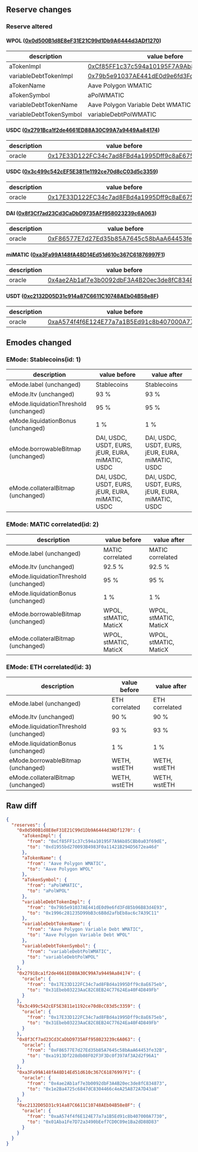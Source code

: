 ## Reserve changes

### Reserve altered

#### WPOL ([0x0d500B1d8E8eF31E21C99d1Db9A6444d3ADf1270](https://polygonscan.com/address/0x0d500B1d8E8eF31E21C99d1Db9A6444d3ADf1270))

| description | value before | value after |
| --- | --- | --- |
| aTokenImpl | [0xCf85FF1c37c594a10195F7A9Ab85CBb0a03f69dE](https://polygonscan.com/address/0xCf85FF1c37c594a10195F7A9Ab85CBb0a03f69dE) | [0xd1955bd270093B4983F0a11421B294D5672ea46d](https://polygonscan.com/address/0xd1955bd270093B4983F0a11421B294D5672ea46d) |
| variableDebtTokenImpl | [0x79b5e91037AE441dE0d9e6fd3Fd85b96B83d4E93](https://polygonscan.com/address/0x79b5e91037AE441dE0d9e6fd3Fd85b96B83d4E93) | [0x1996c281235D99bB3c6B8d2afbEb8ac6c7A39C11](https://polygonscan.com/address/0x1996c281235D99bB3c6B8d2afbEb8ac6c7A39C11) |
| aTokenName | Aave Polygon WMATIC | Aave Polygon WPOL |
| aTokenSymbol | aPolWMATIC | aPolWPOL |
| variableDebtTokenName | Aave Polygon Variable Debt WMATIC | Aave Polygon Variable Debt WPOL |
| variableDebtTokenSymbol | variableDebtPolWMATIC | variableDebtPolWPOL |


#### USDC ([0x2791Bca1f2de4661ED88A30C99A7a9449Aa84174](https://polygonscan.com/address/0x2791Bca1f2de4661ED88A30C99A7a9449Aa84174))

| description | value before | value after |
| --- | --- | --- |
| oracle | [0x17E33D122FC34c7ad8FBd4a1995Dff9c8aE675eb](https://polygonscan.com/address/0x17E33D122FC34c7ad8FBd4a1995Dff9c8aE675eb) | [0x31Ebeb03223AaC82C8EB24C77624Ea40F4D849Fb](https://polygonscan.com/address/0x31Ebeb03223AaC82C8EB24C77624Ea40F4D849Fb) |


#### USDC ([0x3c499c542cEF5E3811e1192ce70d8cC03d5c3359](https://polygonscan.com/address/0x3c499c542cEF5E3811e1192ce70d8cC03d5c3359))

| description | value before | value after |
| --- | --- | --- |
| oracle | [0x17E33D122FC34c7ad8FBd4a1995Dff9c8aE675eb](https://polygonscan.com/address/0x17E33D122FC34c7ad8FBd4a1995Dff9c8aE675eb) | [0x31Ebeb03223AaC82C8EB24C77624Ea40F4D849Fb](https://polygonscan.com/address/0x31Ebeb03223AaC82C8EB24C77624Ea40F4D849Fb) |


#### DAI ([0x8f3Cf7ad23Cd3CaDbD9735AFf958023239c6A063](https://polygonscan.com/address/0x8f3Cf7ad23Cd3CaDbD9735AFf958023239c6A063))

| description | value before | value after |
| --- | --- | --- |
| oracle | [0xF86577E7d27Ed35b85A7645c58bAaA64453fe32B](https://polygonscan.com/address/0xF86577E7d27Ed35b85A7645c58bAaA64453fe32B) | [0xa1913Df228db08F02F3F3Dc0f397Af3A2d2f96A1](https://polygonscan.com/address/0xa1913Df228db08F02F3F3Dc0f397Af3A2d2f96A1) |


#### miMATIC ([0xa3Fa99A148fA48D14Ed51d610c367C61876997F1](https://polygonscan.com/address/0xa3Fa99A148fA48D14Ed51d610c367C61876997F1))

| description | value before | value after |
| --- | --- | --- |
| oracle | [0x4ae2Ab1af7e3b0092dbF3A4B20ec3de8fC834873](https://polygonscan.com/address/0x4ae2Ab1af7e3b0092dbF3A4B20ec3de8fC834873) | [0x1e2Ba4725c6847dC8304466c4eA25A872A7D43a8](https://polygonscan.com/address/0x1e2Ba4725c6847dC8304466c4eA25A872A7D43a8) |


#### USDT ([0xc2132D05D31c914a87C6611C10748AEb04B58e8F](https://polygonscan.com/address/0xc2132D05D31c914a87C6611C10748AEb04B58e8F))

| description | value before | value after |
| --- | --- | --- |
| oracle | [0xaA574f4f6E124E77a7a1B5Ed91c8b407000A7730](https://polygonscan.com/address/0xaA574f4f6E124E77a7a1B5Ed91c8b407000A7730) | [0x01Aba1Fe7D72a3490bEef7CD0C09e1Ba2dD88D83](https://polygonscan.com/address/0x01Aba1Fe7D72a3490bEef7CD0C09e1Ba2dD88D83) |


## Emodes changed

### EMode: Stablecoins(id: 1)

| description | value before | value after |
| --- | --- | --- |
| eMode.label (unchanged) | Stablecoins | Stablecoins |
| eMode.ltv (unchanged) | 93 % | 93 % |
| eMode.liquidationThreshold (unchanged) | 95 % | 95 % |
| eMode.liquidationBonus (unchanged) | 1 % | 1 % |
| eMode.borrowableBitmap (unchanged) | DAI, USDC, USDT, EURS, jEUR, EURA, miMATIC, USDC | DAI, USDC, USDT, EURS, jEUR, EURA, miMATIC, USDC |
| eMode.collateralBitmap (unchanged) | DAI, USDC, USDT, EURS, jEUR, EURA, miMATIC, USDC | DAI, USDC, USDT, EURS, jEUR, EURA, miMATIC, USDC |


### EMode: MATIC correlated(id: 2)

| description | value before | value after |
| --- | --- | --- |
| eMode.label (unchanged) | MATIC correlated | MATIC correlated |
| eMode.ltv (unchanged) | 92.5 % | 92.5 % |
| eMode.liquidationThreshold (unchanged) | 95 % | 95 % |
| eMode.liquidationBonus (unchanged) | 1 % | 1 % |
| eMode.borrowableBitmap (unchanged) | WPOL, stMATIC, MaticX | WPOL, stMATIC, MaticX |
| eMode.collateralBitmap (unchanged) | WPOL, stMATIC, MaticX | WPOL, stMATIC, MaticX |


### EMode: ETH correlated(id: 3)

| description | value before | value after |
| --- | --- | --- |
| eMode.label (unchanged) | ETH correlated | ETH correlated |
| eMode.ltv (unchanged) | 90 % | 90 % |
| eMode.liquidationThreshold (unchanged) | 93 % | 93 % |
| eMode.liquidationBonus (unchanged) | 1 % | 1 % |
| eMode.borrowableBitmap (unchanged) | WETH, wstETH | WETH, wstETH |
| eMode.collateralBitmap (unchanged) | WETH, wstETH | WETH, wstETH |


## Raw diff

```json
{
  "reserves": {
    "0x0d500B1d8E8eF31E21C99d1Db9A6444d3ADf1270": {
      "aTokenImpl": {
        "from": "0xCf85FF1c37c594a10195F7A9Ab85CBb0a03f69dE",
        "to": "0xd1955bd270093B4983F0a11421B294D5672ea46d"
      },
      "aTokenName": {
        "from": "Aave Polygon WMATIC",
        "to": "Aave Polygon WPOL"
      },
      "aTokenSymbol": {
        "from": "aPolWMATIC",
        "to": "aPolWPOL"
      },
      "variableDebtTokenImpl": {
        "from": "0x79b5e91037AE441dE0d9e6fd3Fd85b96B83d4E93",
        "to": "0x1996c281235D99bB3c6B8d2afbEb8ac6c7A39C11"
      },
      "variableDebtTokenName": {
        "from": "Aave Polygon Variable Debt WMATIC",
        "to": "Aave Polygon Variable Debt WPOL"
      },
      "variableDebtTokenSymbol": {
        "from": "variableDebtPolWMATIC",
        "to": "variableDebtPolWPOL"
      }
    },
    "0x2791Bca1f2de4661ED88A30C99A7a9449Aa84174": {
      "oracle": {
        "from": "0x17E33D122FC34c7ad8FBd4a1995Dff9c8aE675eb",
        "to": "0x31Ebeb03223AaC82C8EB24C77624Ea40F4D849Fb"
      }
    },
    "0x3c499c542cEF5E3811e1192ce70d8cC03d5c3359": {
      "oracle": {
        "from": "0x17E33D122FC34c7ad8FBd4a1995Dff9c8aE675eb",
        "to": "0x31Ebeb03223AaC82C8EB24C77624Ea40F4D849Fb"
      }
    },
    "0x8f3Cf7ad23Cd3CaDbD9735AFf958023239c6A063": {
      "oracle": {
        "from": "0xF86577E7d27Ed35b85A7645c58bAaA64453fe32B",
        "to": "0xa1913Df228db08F02F3F3Dc0f397Af3A2d2f96A1"
      }
    },
    "0xa3Fa99A148fA48D14Ed51d610c367C61876997F1": {
      "oracle": {
        "from": "0x4ae2Ab1af7e3b0092dbF3A4B20ec3de8fC834873",
        "to": "0x1e2Ba4725c6847dC8304466c4eA25A872A7D43a8"
      }
    },
    "0xc2132D05D31c914a87C6611C10748AEb04B58e8F": {
      "oracle": {
        "from": "0xaA574f4f6E124E77a7a1B5Ed91c8b407000A7730",
        "to": "0x01Aba1Fe7D72a3490bEef7CD0C09e1Ba2dD88D83"
      }
    }
  }
}
```